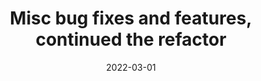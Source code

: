 ---
title: "Misc bug fixes and features, continued the refactor"
content-type: ""
date: 2022-03-01
entry-type: 
entry-category: integration
connection-id: 
connection-version: 
pull-request: "https://github.com/singer-io/tap-mambu/pull/68"
---